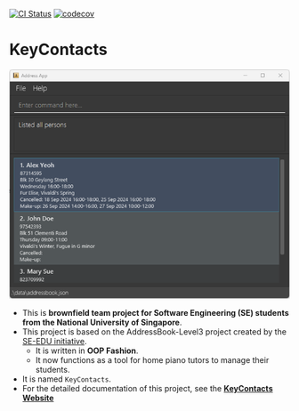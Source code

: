 [![CI Status](https://github.com/se-edu/addressbook-level3/workflows/Java%20CI/badge.svg)](https://github.com/AY2425S1-CS2103T-T08-2/tp/actions)
[![codecov](https://codecov.io/gh/AY2425S1-CS2103T-T08-2/tp/graph/badge.svg?token=BDD7P3MXJN)](https://codecov.io/gh/AY2425S1-CS2103T-T08-2/tp) 
# KeyContacts

![Ui](docs/images/Ui.png)

* This is **brownfield team project for Software Engineering (SE) students from the National University of Singapore**.<br>
* This project is based on the AddressBook-Level3 project created by the [SE-EDU initiative](https://se-education.org).
  * It is written in **OOP Fashion**.
  * It now functions as a tool for home piano tutors to manage their students.
* It is named `KeyContacts`.
* For the detailed documentation of this project, see the **[KeyContacts Website](https://ay2425s1-cs2103t-t08-2.github.io/tp/)**
